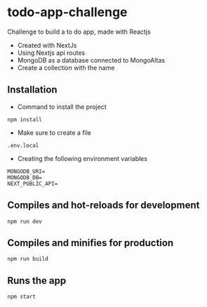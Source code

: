 # todo-app-challenge

Challenge to build a to do app, made with Reactjs
- Created with NextJs
- Using Nextjs api routes
- MongoDB as a database connected to MongoAltas
- Create a collection with the name <tasks>

## Installation

- Command to install the project
```
npm install
```

- Make sure to create a file 
```
.env.local
```

- Creating the following environment variables
```
MONGODB_URI=
MONGODB_DB=
NEXT_PUBLIC_API=
```

## Compiles and hot-reloads for development
```
npm run dev

```
## Compiles and minifies for production
```
npm run build
```

## Runs the app
```
npm start
```
